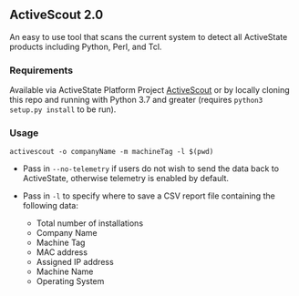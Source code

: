## ActiveScout 2.0

An easy to use tool that scans the current system to detect all ActiveState products including Python, Perl, and Tcl.

### Requirements
Available via ActiveState Platform Project [ActiveScout](https://platform.activestate.com/ActiveState/ActiveScout) or by locally cloning this repo and running with Python 3.7 and greater (requires `python3 setup.py install` to be run).

### Usage
`activescout -o companyName -m machineTag -l $(pwd)`

- Pass in `--no-telemetry` if users do not wish to send the data back to ActiveState, otherwise telemetry is enabled by default.

- Pass in `-l` to specify where to save a CSV report file containing the following data:
    - Total number of installations
    - Company Name
    - Machine Tag
    - MAC address
    - Assigned IP address
    - Machine Name
    - Operating System
